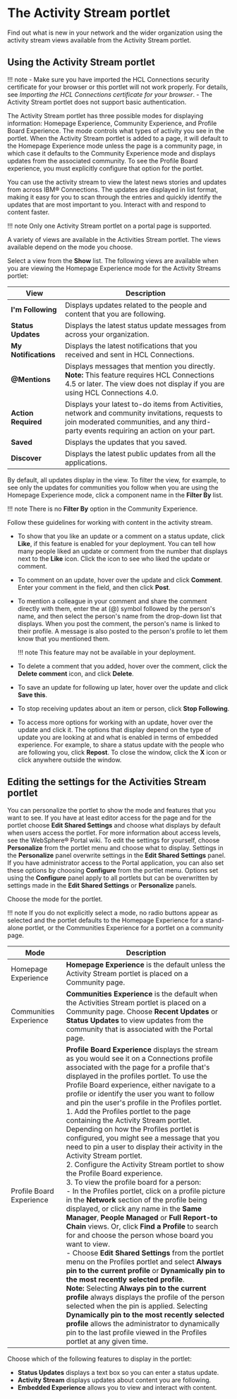 # The Activity Stream portlet

Find out what is new in your network and the wider organization using the activity stream views available from the Activity Stream portlet.

## Using the Activity Stream portlet

!!! note
    -   Make sure you have imported the HCL Connections security certificate for your browser or this portlet will not work properly. For details, see *Importing the HCL Connections certificate for your browser*.
    -   The Activity Stream portlet does not support basic authentication.

The Activity Stream portlet has three possible modes for displaying information: Homepage Experience, Community Experience, and Profile Board Experience. The mode controls what types of activity you see in the portlet. When the Activity Stream portlet is added to a page, it will default to the Homepage Experience mode unless the page is a community page, in which case it defaults to the Community Experience mode and displays updates from the associated community. To see the Profile Board experience, you must explicitly configure that option for the portlet.

You can use the activity stream to view the latest news stories and updates from across IBM® Connections. The updates are displayed in list format, making it easy for you to scan through the entries and quickly identify the updates that are most important to you. Interact with and respond to content faster.

!!! note
    Only one Activity Stream portlet on a portal page is supported.

A variety of views are available in the Activities Stream portlet. The views available depend on the mode you choose.

Select a view from the **Show** list. The following views are available when you are viewing the Homepage Experience mode for the Activity Streams portlet:

|View|Description|
|----|-----------|
|**I'm Following**|Displays updates related to the people and content that you are following.|
|**Status Updates**|Displays the latest status update messages from across your organization.|
|**My Notifications**|Displays the latest notifications that you received and sent in HCL Connections.|
|**@Mentions**|Displays messages that mention you directly.<br>**Note:** This feature requires HCL Connections 4.5 or later. The view does not display if you are using HCL Connections 4.0.|
|**Action Required**|Displays your latest to-do items from Activities, network and community invitations, requests to join moderated communities, and any third-party events requiring an action on your part.|
|**Saved**|Displays the updates that you saved.|
|**Discover**|Displays the latest public updates from all the applications.|

By default, all updates display in the view. To filter the view, for example, to see only the updates for communities you follow when you are using the Homepage Experience mode, click a component name in the **Filter By** list.

!!! note
    There is no **Filter By** option in the Community Experience.

Follow these guidelines for working with content in the activity stream.

-   To show that you like an update or a comment on a status update, click **Like**, if this feature is enabled for your deployment. You can tell how many people liked an update or comment from the number that displays next to the **Like** icon. Click the icon to see who liked the update or comment.
-   To comment on an update, hover over the update and click **Comment**. Enter your comment in the field, and then click **Post**.
-   To mention a colleague in your comment and share the comment directly with them, enter the at (@) symbol followed by the person's name, and then select the person's name from the drop-down list that displays. When you post the comment, the person's name is linked to their profile. A message is also posted to the person's profile to let them know that you mentioned them.

    !!! note 
        This feature may not be available in your deployment.

-   To delete a comment that you added, hover over the comment, click the **Delete comment** icon, and click **Delete**.
-   To save an update for following up later, hover over the update and click **Save this**.
-   To stop receiving updates about an item or person, click **Stop Following**.
-   To access more options for working with an update, hover over the update and click it. The options that display depend on the type of update you are looking at and what is enabled in terms of embedded experience. For example, to share a status update with the people who are following you, click **Repost**. To close the window, click the **X** icon or click anywhere outside the window.

## Editing the settings for the Activities Stream portlet

You can personalize the portlet to show the mode and features that you want to see. If you have at least editor access for the page and for the portlet choose **Edit Shared Settings** and choose what displays by default when users access the portlet. For more information about access levels, see the WebSphere® Portal wiki. To edit the settings for yourself, choose **Personalize** from the portlet menu and choose what to display. Settings in the **Personalize** panel overwrite settings in the **Edit Shared Settings** panel. If you have administrator access to the Portal application, you can also set these options by choosing **Configure** from the portlet menu. Options set using the **Configure** panel apply to all portlets but can be overwritten by settings made in the **Edit Shared Settings** or **Personalize** panels.

Choose the mode for the portlet.

!!! note
    If you do not explicitly select a mode, no radio buttons appear as selected and the portlet defaults to the Homepage Experience for a stand-alone portlet, or the Communities Experience for a portlet on a community page.

|Mode|Description|
|----|-----------|
|Homepage Experience|**Homepage Experience** is the default unless the Activity Stream portlet is placed on a Community page.|
|Communities Experience|**Communities Experience** is the default when the Activities Stream portlet is placed on a Community page. Choose **Recent Updates** or **Status Updates** to view updates from the community that is associated with the Portal page.|
|Profile Board Experience|**Profile Board Experience** displays the stream as you would see it on a Connections profile associated with the page for a profile that's displayed in the profiles portlet. To use the Profile Board experience, either navigate to a profile or identify the user you want to follow and pin the user's profile in the Profiles portlet. <br/>1.  Add the Profiles portlet to the page containing the Activity Stream portlet. Depending on how the Profiles portlet is configured, you might see a message that you need to pin a user to display their activity in the Activity Stream portlet. <br/> 2.  Configure the Activity Stream portlet to show the Profile Board experience. <br/> 3.  To view the profile board for a person: <br/> -   In the Profiles portlet, click on a profile picture in the **Network** section of the profile being displayed, or click any name in the **Same Manager**, **People Managed** or **Full Report-to Chain** views. Or, click **Find a Profile** to search for and choose the person whose board you want to view. <br/> -   Choose **Edit Shared Settings** from the portlet menu on the Profiles portlet and select **Always pin to the current profile** or **Dynamically pin to the most recently selected profile**. <br/> **Note:** Selecting **Always pin to the current profile** always displays the profile of the person selected when the pin is applied. Selecting **Dynamically pin to the most recently selected profile** allows the administrator to dynamically pin to the last profile viewed in the Profiles portlet at any given time.|

Choose which of the following features to display in the portlet:

-   **Status Updates** displays a text box so you can enter a status update.
-   **Activity Stream** displays updates about content you are following.
-   **Embedded Experience** allows you to view and interact with content.

